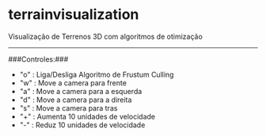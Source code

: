 terrainvisualization
====================

Visualização de Terrenos 3D com algoritmos de otimização

---
###Controles:###
+ "o" : Liga/Desliga Algoritmo de Frustum Culling
+ "w" : Move a camera para frente
+ "a" : Move a camera para a esquerda
+ "d" : Move a camera para a direita
+ "s" : Move a camera para tras
+ "+" : Aumenta 10 unidades de velocidade
+ "-" : Reduz 10 unidades de velocidade


